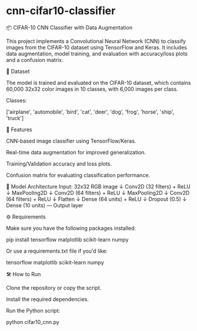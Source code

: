 # cnn-cifar10-classifier
📦 CIFAR-10 CNN Classifier with Data Augmentation

This project implements a Convolutional Neural Network (CNN) to classify images from the CIFAR-10 dataset using TensorFlow and Keras. It includes data augmentation, model training, and evaluation with accuracy/loss plots and a confusion matrix.

📌 Dataset

The model is trained and evaluated on the CIFAR-10 dataset, which contains 60,000 32x32 color images in 10 classes, with 6,000 images per class.

Classes:

['airplane', 'automobile', 'bird', 'cat', 'deer',
 'dog', 'frog', 'horse', 'ship', 'truck']

🚀 Features

CNN-based image classifier using TensorFlow/Keras.

Real-time data augmentation for improved generalization.

Training/Validation accuracy and loss plots.

Confusion matrix for evaluating classification performance.

🧪 Model Architecture
Input: 32x32 RGB image
↓ Conv2D (32 filters) + ReLU
↓ MaxPooling2D
↓ Conv2D (64 filters) + ReLU
↓ MaxPooling2D
↓ Conv2D (64 filters) + ReLU
↓ Flatten
↓ Dense (64 units) + ReLU
↓ Dropout (0.5)
↓ Dense (10 units) — Output layer

⚙️ Requirements

Make sure you have the following packages installed:

pip install tensorflow matplotlib scikit-learn numpy


Or use a requirements.txt file if you'd like:

tensorflow
matplotlib
scikit-learn
numpy

🛠️ How to Run

Clone the repository or copy the script.

Install the required dependencies.

Run the Python script:

python cifar10_cnn.py
